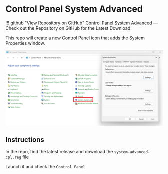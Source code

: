 # Control Panel System Advanced


!!! github "View Repository on GitHub"
    [Control Panel System Advanced](https://github.com/ConglomoUS/Control_Panel_System_Advanced) — Check out the Repository on GitHub for the Latest Download.


This repo will create a new Control Panel icon that adds the System Properties window.

![System Advanced](readme_assets/SystemAdvanced.png)

## Instructions

In the repo, find the latest release and download the `system-advanced-cpl.reg` file

Launch it and check the `Control Panel`